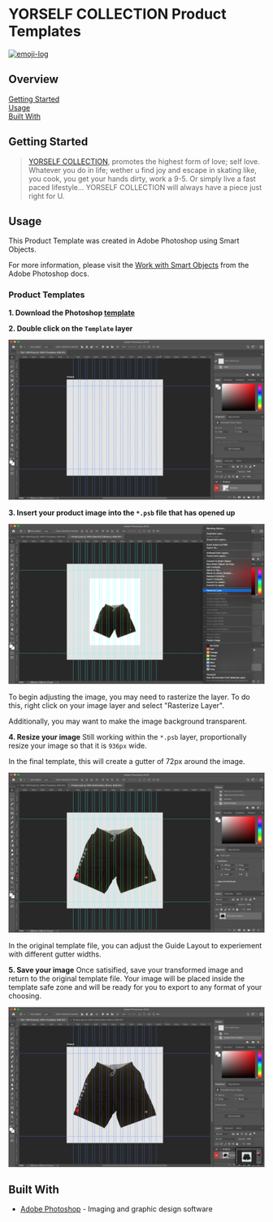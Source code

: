 # YORSELF COLLECTION Product Templates

[![emoji-log](https://cdn.rawgit.com/ahmadawais/stuff/ca97874/emoji-log/non-flat-round.svg)](https://github.com/ahmadawais/Emoji-Log/)

## Overview

[Getting Started](#getting-started)  
[Usage](#usage)  
[Built With](#built-with)

## Getting Started

> [YORSELF COLLECTION][1], promotes the highest form of love; self love. Whatever you
> do in life; wether u find joy and escape in skating like, you cook, you get
> your hands dirty, work a 9-5. Or simply live a fast paced lifestyle... YORSELF
> COLLECTION will always have a piece just right for U.

[1]: https://www.yorselfcollection.com/

## Usage

This Product Template was created in Adobe Photoshop using Smart Objects.

For more information, please visit the [Work with Smart Objects][1] from the
Adobe Photoshop docs.

[1]: https://helpx.adobe.com/photoshop/using/create-smart-objects.html

### Product Templates

**1. Download the Photoshop [template][1]**

[1]: https://adobe.ly/2TSAArc

**2. **Double click** on the `Template` layer**

![Download the template](docs/usage-2.png)

**3. Insert your product image into the `*.psb` file that has opened up**

![Download the template](docs/usage-3.png)

To begin adjusting the image, you may need to rasterize the layer. To do this,
right click on your image layer and select "Rasterize Layer".

Additionally, you may want to make the image background transparent.

**4. Resize your image**
Still working within the `*.psb` layer, proportionally resize your image so that
it is `936px` wide.

In the final template, this will create a gutter of 72px around the image.

![Download the template](docs/usage-4.png)

In the original template file, you can adjust the Guide Layout to experiement
with different gutter widths.

**5. Save your image**
Once satisified, save your transformed image and return to the original template
file. Your image will be placed inside the template safe zone and will be ready
for you to export to any format of your choosing.

![Download the template](docs/usage-5.png)

## Built With

- [Adobe Photoshop][1] - Imaging and graphic design software

[1]: https://www.adobe.com/products/photoshop
